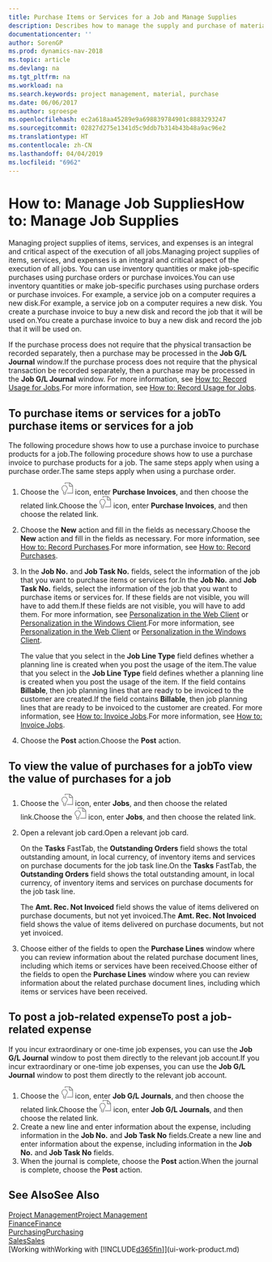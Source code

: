 ```yaml
---
title: Purchase Items or Services for a Job and Manage Supplies
description: Describes how to manage the supply and purchase of material and services to jobs.
documentationcenter: ''
author: SorenGP
ms.prod: dynamics-nav-2018
ms.topic: article
ms.devlang: na
ms.tgt_pltfrm: na
ms.workload: na
ms.search.keywords: project management, material, purchase
ms.date: 06/06/2017
ms.author: sgroespe
ms.openlocfilehash: ec2a618aa45289e9a698839784901c8883293247
ms.sourcegitcommit: 02827d275e1341d5c9ddb7b314b43b48a9ac96e2
ms.translationtype: HT
ms.contentlocale: zh-CN
ms.lasthandoff: 04/04/2019
ms.locfileid: "6962"
---
```

# <a name="how-to-manage-job-supplies"></a><span data-ttu-id="2a834-103">How to: Manage Job Supplies</span><span class="sxs-lookup"><span data-stu-id="2a834-103">How to: Manage Job Supplies</span></span>
<span data-ttu-id="2a834-104">Managing project supplies of items, services, and expenses is an integral and critical aspect of the execution of all jobs.</span><span class="sxs-lookup"><span data-stu-id="2a834-104">Managing project supplies of items, services, and expenses is an integral and critical aspect of the execution of all jobs.</span></span> <span data-ttu-id="2a834-105">You can use inventory quantities or make job-specific purchases using purchase orders or purchase invoices.</span><span class="sxs-lookup"><span data-stu-id="2a834-105">You can use inventory quantities or make job-specific purchases using purchase orders or purchase invoices.</span></span> <span data-ttu-id="2a834-106">For example, a service job on a computer requires a new disk.</span><span class="sxs-lookup"><span data-stu-id="2a834-106">For example, a service job on a computer requires a new disk.</span></span> <span data-ttu-id="2a834-107">You create a purchase invoice to buy a new disk and record the job that it will be used on.</span><span class="sxs-lookup"><span data-stu-id="2a834-107">You create a purchase invoice to buy a new disk and record the job that it will be used on.</span></span>

<span data-ttu-id="2a834-108">If the purchase process does not require that the physical transaction be recorded separately, then a purchase may be processed in the **Job G/L Journal** window.</span><span class="sxs-lookup"><span data-stu-id="2a834-108">If the purchase process does not require that the physical transaction be recorded separately, then a purchase may be processed in the **Job G/L Journal** window.</span></span> <span data-ttu-id="2a834-109">For more information, see [How to: Record Usage for Jobs](projects-how-record-job-usage.md).</span><span class="sxs-lookup"><span data-stu-id="2a834-109">For more information, see [How to: Record Usage for Jobs](projects-how-record-job-usage.md).</span></span>

## <a name="to-purchase-items-or-services-for-a-job"></a><span data-ttu-id="2a834-110">To purchase items or services for a job</span><span class="sxs-lookup"><span data-stu-id="2a834-110">To purchase items or services for a job</span></span>
<span data-ttu-id="2a834-111">The following procedure shows how to use a purchase invoice to purchase products for a job.</span><span class="sxs-lookup"><span data-stu-id="2a834-111">The following procedure shows how to use a purchase invoice to purchase products for a job.</span></span> <span data-ttu-id="2a834-112">The same steps apply when using a purchase order.</span><span class="sxs-lookup"><span data-stu-id="2a834-112">The same steps apply when using a purchase order.</span></span>  

1. <span data-ttu-id="2a834-113">Choose the ![Search for Page or Report](media/ui-search/search_small.png "Search for Page or Report icon") icon, enter **Purchase Invoices**, and then choose the related link.</span><span class="sxs-lookup"><span data-stu-id="2a834-113">Choose the ![Search for Page or Report](media/ui-search/search_small.png "Search for Page or Report icon") icon, enter **Purchase Invoices**, and then choose the related link.</span></span>  
2. <span data-ttu-id="2a834-114">Choose the **New** action and fill in the fields as necessary.</span><span class="sxs-lookup"><span data-stu-id="2a834-114">Choose the **New** action and fill in the fields as necessary.</span></span> <span data-ttu-id="2a834-115">For more information, see [How to: Record Purchases](purchasing-how-record-purchases.md).</span><span class="sxs-lookup"><span data-stu-id="2a834-115">For more information, see [How to: Record Purchases](purchasing-how-record-purchases.md).</span></span>
3. <span data-ttu-id="2a834-116">In the **Job No.** and **Job Task No.** fields, select the information of the job that you want to purchase items or services for.</span><span class="sxs-lookup"><span data-stu-id="2a834-116">In the **Job No.** and **Job Task No.** fields, select the information of the job that you want to purchase items or services for.</span></span> <span data-ttu-id="2a834-117">If these fields are not visible, you will have to add them.</span><span class="sxs-lookup"><span data-stu-id="2a834-117">If these fields are not visible, you will have to add them.</span></span> <span data-ttu-id="2a834-118">For more information, see [Personalization in the Web Client](ui-personalization-user.md) or [Personalization in the Windows Client](ui-personalization-windows-client.md).</span><span class="sxs-lookup"><span data-stu-id="2a834-118">For more information, see [Personalization in the Web Client](ui-personalization-user.md) or [Personalization in the Windows Client](ui-personalization-windows-client.md).</span></span>

    <span data-ttu-id="2a834-119">The value that you select in the **Job Line Type** field defines whether a planning line is created when you post the usage of the item.</span><span class="sxs-lookup"><span data-stu-id="2a834-119">The value that you select in the **Job Line Type** field defines whether a planning line is created when you post the usage of the item.</span></span> <span data-ttu-id="2a834-120">If the field contains **Billable**, then job planning lines that are ready to be invoiced to the customer are created.</span><span class="sxs-lookup"><span data-stu-id="2a834-120">If the field contains **Billable**, then job planning lines that are ready to be invoiced to the customer are created.</span></span> <span data-ttu-id="2a834-121">For more information, see [How to: Invoice Jobs](projects-how-invoice-jobs.md).</span><span class="sxs-lookup"><span data-stu-id="2a834-121">For more information, see [How to: Invoice Jobs](projects-how-invoice-jobs.md).</span></span>
4. <span data-ttu-id="2a834-122">Choose the **Post** action.</span><span class="sxs-lookup"><span data-stu-id="2a834-122">Choose the **Post** action.</span></span>

## <a name="to-view-the-value-of-purchases-for-a-job"></a><span data-ttu-id="2a834-123">To view the value of purchases for a job</span><span class="sxs-lookup"><span data-stu-id="2a834-123">To view the value of purchases for a job</span></span>
1. <span data-ttu-id="2a834-124">Choose the ![Search for Page or Report](media/ui-search/search_small.png "Search for Page or Report icon") icon, enter **Jobs**, and then choose the related link.</span><span class="sxs-lookup"><span data-stu-id="2a834-124">Choose the ![Search for Page or Report](media/ui-search/search_small.png "Search for Page or Report icon") icon, enter **Jobs**, and then choose the related link.</span></span>
2. <span data-ttu-id="2a834-125">Open a relevant job card.</span><span class="sxs-lookup"><span data-stu-id="2a834-125">Open a relevant job card.</span></span>

    <span data-ttu-id="2a834-126">On the **Tasks** FastTab, the **Outstanding Orders** field shows the total outstanding amount, in local currency, of inventory items and services on purchase documents for the job task line.</span><span class="sxs-lookup"><span data-stu-id="2a834-126">On the **Tasks** FastTab, the **Outstanding Orders** field shows the total outstanding amount, in local currency, of inventory items and services on purchase documents for the job task line.</span></span>  

    <span data-ttu-id="2a834-127">The **Amt. Rec. Not Invoiced** field shows the value of items delivered on purchase documents, but not yet invoiced.</span><span class="sxs-lookup"><span data-stu-id="2a834-127">The **Amt. Rec. Not Invoiced** field shows the value of items delivered on purchase documents, but not yet invoiced.</span></span>  
3. <span data-ttu-id="2a834-128">Choose either of the fields to open the **Purchase Lines** window where you can review information about the related purchase document lines, including which items or services have been received.</span><span class="sxs-lookup"><span data-stu-id="2a834-128">Choose either of the fields to open the **Purchase Lines** window where you can review information about the related purchase document lines, including which items or services have been received.</span></span>

## <a name="to-post-a-job-related-expense"></a><span data-ttu-id="2a834-129">To post a job-related expense</span><span class="sxs-lookup"><span data-stu-id="2a834-129">To post a job-related expense</span></span>
<span data-ttu-id="2a834-130">If you incur extraordinary or one-time job expenses, you can use the **Job G/L Journal** window to post them directly to the relevant job account.</span><span class="sxs-lookup"><span data-stu-id="2a834-130">If you incur extraordinary or one-time job expenses, you can use the **Job G/L Journal** window to post them directly to the relevant job account.</span></span>

1. <span data-ttu-id="2a834-131">Choose the ![Search for Page or Report](media/ui-search/search_small.png "Search for Page or Report icon") icon, enter **Job G/L Journals**, and then choose the related link.</span><span class="sxs-lookup"><span data-stu-id="2a834-131">Choose the ![Search for Page or Report](media/ui-search/search_small.png "Search for Page or Report icon") icon, enter **Job G/L Journals**, and then choose the related link.</span></span>  
2. <span data-ttu-id="2a834-132">Create a new line and enter information about the expense, including information in the **Job No.** and **Job Task No** fields.</span><span class="sxs-lookup"><span data-stu-id="2a834-132">Create a new line and enter information about the expense, including information in the **Job No.** and **Job Task No** fields.</span></span>  
3. <span data-ttu-id="2a834-133">When the journal is complete, choose the **Post** action.</span><span class="sxs-lookup"><span data-stu-id="2a834-133">When the journal is complete, choose the **Post** action.</span></span>

## <a name="see-also"></a><span data-ttu-id="2a834-134">See Also</span><span class="sxs-lookup"><span data-stu-id="2a834-134">See Also</span></span>
[<span data-ttu-id="2a834-135">Project Management</span><span class="sxs-lookup"><span data-stu-id="2a834-135">Project Management</span></span>](projects-manage-projects.md)  
[<span data-ttu-id="2a834-136">Finance</span><span class="sxs-lookup"><span data-stu-id="2a834-136">Finance</span></span>](finance.md)  
[<span data-ttu-id="2a834-137">Purchasing</span><span class="sxs-lookup"><span data-stu-id="2a834-137">Purchasing</span></span>](purchasing-manage-purchasing.md)         
[<span data-ttu-id="2a834-138">Sales</span><span class="sxs-lookup"><span data-stu-id="2a834-138">Sales</span></span>](sales-manage-sales.md)      
[<span data-ttu-id="2a834-139">Working with</span><span class="sxs-lookup"><span data-stu-id="2a834-139">Working with</span></span> [!INCLUDE[d365fin](includes/d365fin_md.md)]](ui-work-product.md)  
